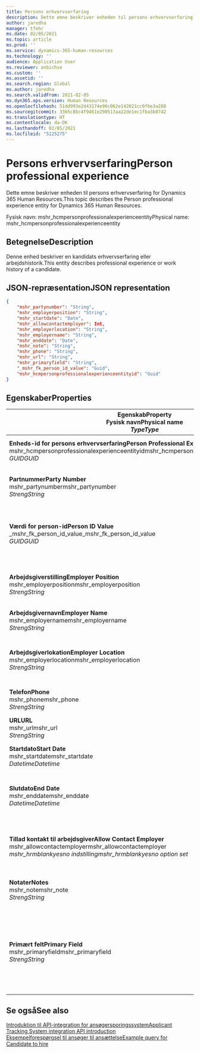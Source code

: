 ```yaml
---
title: Persons erhvervserfaring
description: Dette emne beskriver enheden til persons erhvervserfaring for Dynamics 365 Human Resources.
author: jaredha
manager: tfehr
ms.date: 02/05/2021
ms.topic: article
ms.prod: ''
ms.service: dynamics-365-human-resources
ms.technology: ''
audience: Application User
ms.reviewer: anbichse
ms.custom: ''
ms.assetid: ''
ms.search.region: Global
ms.author: jaredha
ms.search.validFrom: 2021-02-05
ms.dyn365.ops.version: Human Resources
ms.openlocfilehash: 51dd993e2d43174e96c062e142021cc0f6e3a288
ms.sourcegitcommit: 33b5c8bc4f9461e290513aa22de1ec1fba3b0742
ms.translationtype: HT
ms.contentlocale: da-DK
ms.lasthandoff: 02/05/2021
ms.locfileid: "5125275"
---
```

# <a name="person-professional-experience"></a><span data-ttu-id="ecc5e-103">Persons erhvervserfaring</span><span class="sxs-lookup"><span data-stu-id="ecc5e-103">Person professional experience</span></span>

<span data-ttu-id="ecc5e-104">Dette emne beskriver enheden til persons erhvervserfaring for Dynamics 365 Human Resources.</span><span class="sxs-lookup"><span data-stu-id="ecc5e-104">This topic describes the Person professional experience entity for Dynamics 365 Human Resources.</span></span>

<span data-ttu-id="ecc5e-105">Fysisk navn: mshr_hcmpersonprofessionalexperienceentity</span><span class="sxs-lookup"><span data-stu-id="ecc5e-105">Physical name: mshr_hcmpersonprofessionalexperienceentity</span></span>

## <a name="description"></a><span data-ttu-id="ecc5e-106">Betegnelse</span><span class="sxs-lookup"><span data-stu-id="ecc5e-106">Description</span></span>

<span data-ttu-id="ecc5e-107">Denne enhed beskriver en kandidats erhvervserfaring eller arbejdshistorik.</span><span class="sxs-lookup"><span data-stu-id="ecc5e-107">This entity describes professional experience or work history of a candidate.</span></span>

## <a name="json-representation"></a><span data-ttu-id="ecc5e-108">JSON-repræsentation</span><span class="sxs-lookup"><span data-stu-id="ecc5e-108">JSON representation</span></span>

```json
{
    "mshr_partynumber": "String",
    "mshr_employerposition": "String",
    "mshr_startdate": "Date",
    "mshr_allowcontactemployer": Int,
    "mshr_employerlocation": "String",
    "mshr_employername": "String",
    "mshr_enddate": "Date",
    "mshr_note": "String",
    "mshr_phone": "String",
    "mshr_url": "String",
    "mshr_primaryfield": "String",
    "_mshr_fk_person_id_value": "Guid",
    "mshr_hcmpersonprofessionalexperienceentityid": "Guid"
}
```

## <a name="properties"></a><span data-ttu-id="ecc5e-109">Egenskaber</span><span class="sxs-lookup"><span data-stu-id="ecc5e-109">Properties</span></span>

| <span data-ttu-id="ecc5e-110">Egenskab</span><span class="sxs-lookup"><span data-stu-id="ecc5e-110">Property</span></span><br><span data-ttu-id="ecc5e-111">**Fysisk navn**</span><span class="sxs-lookup"><span data-stu-id="ecc5e-111">**Physical name**</span></span><br><span data-ttu-id="ecc5e-112">**_Type_**</span><span class="sxs-lookup"><span data-stu-id="ecc5e-112">**_Type_**</span></span> | <span data-ttu-id="ecc5e-113">Anvendelse</span><span class="sxs-lookup"><span data-stu-id="ecc5e-113">Use</span></span> | <span data-ttu-id="ecc5e-114">Betegnelse</span><span class="sxs-lookup"><span data-stu-id="ecc5e-114">Description</span></span> |
| --- | --- | --- |
| <span data-ttu-id="ecc5e-115">**Enheds-id for persons erhvervserfaring**</span><span class="sxs-lookup"><span data-stu-id="ecc5e-115">**Person Professional Experience Entity ID**</span></span><br><span data-ttu-id="ecc5e-116">mshr_hcmpersonprofessionalexperienceentityid</span><span class="sxs-lookup"><span data-stu-id="ecc5e-116">mshr_hcmpersonprofessionalexperienceentityid</span></span><br><span data-ttu-id="ecc5e-117">*GUID*</span><span class="sxs-lookup"><span data-stu-id="ecc5e-117">*GUID*</span></span> | <span data-ttu-id="ecc5e-118">Skrivebeskyttet</span><span class="sxs-lookup"><span data-stu-id="ecc5e-118">Read-only</span></span><br><span data-ttu-id="ecc5e-119">Påkrævet</span><span class="sxs-lookup"><span data-stu-id="ecc5e-119">Required</span></span> | <span data-ttu-id="ecc5e-120">Systemgenereret entydigt id til enhedsposten.</span><span class="sxs-lookup"><span data-stu-id="ecc5e-120">System-generated unique identifier for the entity record.</span></span> |
| <span data-ttu-id="ecc5e-121">**Partnummer**</span><span class="sxs-lookup"><span data-stu-id="ecc5e-121">**Party Number**</span></span><br><span data-ttu-id="ecc5e-122">mshr_partynumber</span><span class="sxs-lookup"><span data-stu-id="ecc5e-122">mshr_partynumber</span></span><br><span data-ttu-id="ecc5e-123">*Streng*</span><span class="sxs-lookup"><span data-stu-id="ecc5e-123">*String*</span></span> | <span data-ttu-id="ecc5e-124">Læse/skrive</span><span class="sxs-lookup"><span data-stu-id="ecc5e-124">Read/write</span></span><br><span data-ttu-id="ecc5e-125">Påkrævet</span><span class="sxs-lookup"><span data-stu-id="ecc5e-125">Required</span></span> | <span data-ttu-id="ecc5e-126">Entydig identifikation af kandidatens personpost.</span><span class="sxs-lookup"><span data-stu-id="ecc5e-126">Unique identifier of the person record for the candidate.</span></span> |
| <span data-ttu-id="ecc5e-127">**Værdi for person-id**</span><span class="sxs-lookup"><span data-stu-id="ecc5e-127">**Person ID Value**</span></span><br><span data-ttu-id="ecc5e-128">_mshr_fk_person_id_value</span><span class="sxs-lookup"><span data-stu-id="ecc5e-128">_mshr_fk_person_id_value</span></span><br><span data-ttu-id="ecc5e-129">*GUID*</span><span class="sxs-lookup"><span data-stu-id="ecc5e-129">*GUID*</span></span> | <span data-ttu-id="ecc5e-130">Skrivebeskyttet</span><span class="sxs-lookup"><span data-stu-id="ecc5e-130">Read-only</span></span><br><span data-ttu-id="ecc5e-131">Påkrævet</span><span class="sxs-lookup"><span data-stu-id="ecc5e-131">Required</span></span><br><span data-ttu-id="ecc5e-132">Fremmed nøgle: mshr_dirpersonentityid of mshr_dirpersonentity</span><span class="sxs-lookup"><span data-stu-id="ecc5e-132">Foreign key: mshr_dirpersonentityid of mshr_dirpersonentity</span></span> | <span data-ttu-id="ecc5e-133">Systemgenereret entydigt id til persons enhedspost.</span><span class="sxs-lookup"><span data-stu-id="ecc5e-133">System-generated unique identifier of the person entity record.</span></span> |
| <span data-ttu-id="ecc5e-134">**Arbejdsgiverstilling**</span><span class="sxs-lookup"><span data-stu-id="ecc5e-134">**Employer Position**</span></span><br><span data-ttu-id="ecc5e-135">mshr_employerposition</span><span class="sxs-lookup"><span data-stu-id="ecc5e-135">mshr_employerposition</span></span><br><span data-ttu-id="ecc5e-136">*Streng*</span><span class="sxs-lookup"><span data-stu-id="ecc5e-136">*String*</span></span> | <span data-ttu-id="ecc5e-137">Læse/skrive</span><span class="sxs-lookup"><span data-stu-id="ecc5e-137">Read/write</span></span><br><span data-ttu-id="ecc5e-138">Påkrævet</span><span class="sxs-lookup"><span data-stu-id="ecc5e-138">Required</span></span> | <span data-ttu-id="ecc5e-139">Kandidatens stillingsbetegnelse, når ansøgeren er under ansættelse.</span><span class="sxs-lookup"><span data-stu-id="ecc5e-139">The position title held by the candidate while under employment.</span></span> |
| <span data-ttu-id="ecc5e-140">**Arbejdsgivernavn**</span><span class="sxs-lookup"><span data-stu-id="ecc5e-140">**Employer Name**</span></span><br><span data-ttu-id="ecc5e-141">mshr_employername</span><span class="sxs-lookup"><span data-stu-id="ecc5e-141">mshr_employername</span></span><br><span data-ttu-id="ecc5e-142">*Streng*</span><span class="sxs-lookup"><span data-stu-id="ecc5e-142">*String*</span></span> | <span data-ttu-id="ecc5e-143">Læse/skrive</span><span class="sxs-lookup"><span data-stu-id="ecc5e-143">Read/write</span></span><br><span data-ttu-id="ecc5e-144">Påkrævet</span><span class="sxs-lookup"><span data-stu-id="ecc5e-144">Required</span></span> | <span data-ttu-id="ecc5e-145">Arbejdsgiverens navn.</span><span class="sxs-lookup"><span data-stu-id="ecc5e-145">The name of the employer.</span></span> |
| <span data-ttu-id="ecc5e-146">**Arbejdsgiverlokation**</span><span class="sxs-lookup"><span data-stu-id="ecc5e-146">**Employer Location**</span></span><br><span data-ttu-id="ecc5e-147">mshr_employerlocation</span><span class="sxs-lookup"><span data-stu-id="ecc5e-147">mshr_employerlocation</span></span><br><span data-ttu-id="ecc5e-148">*Streng*</span><span class="sxs-lookup"><span data-stu-id="ecc5e-148">*String*</span></span> | <span data-ttu-id="ecc5e-149">Læse/skrive</span><span class="sxs-lookup"><span data-stu-id="ecc5e-149">Read/write</span></span><br><span data-ttu-id="ecc5e-150">Valgfri</span><span class="sxs-lookup"><span data-stu-id="ecc5e-150">Optional</span></span> | <span data-ttu-id="ecc5e-151">Arbejdsgiverens placering.</span><span class="sxs-lookup"><span data-stu-id="ecc5e-151">The employer’s location.</span></span> <span data-ttu-id="ecc5e-152">Maks. længde: 60.</span><span class="sxs-lookup"><span data-stu-id="ecc5e-152">Max length: 60.</span></span> <span data-ttu-id="ecc5e-153">Der defineres eller kræves ikke et bestemt format.</span><span class="sxs-lookup"><span data-stu-id="ecc5e-153">No specific format defined or required.</span></span> |
| <span data-ttu-id="ecc5e-154">**Telefon**</span><span class="sxs-lookup"><span data-stu-id="ecc5e-154">**Phone**</span></span><br><span data-ttu-id="ecc5e-155">mshr_phone</span><span class="sxs-lookup"><span data-stu-id="ecc5e-155">mshr_phone</span></span><br><span data-ttu-id="ecc5e-156">*Streng*</span><span class="sxs-lookup"><span data-stu-id="ecc5e-156">*String*</span></span> | <span data-ttu-id="ecc5e-157">Læse/skrive</span><span class="sxs-lookup"><span data-stu-id="ecc5e-157">Read/write</span></span><br><span data-ttu-id="ecc5e-158">Valgfri</span><span class="sxs-lookup"><span data-stu-id="ecc5e-158">Optional</span></span> | <span data-ttu-id="ecc5e-159">Arbejdsgivers telefonnummer.</span><span class="sxs-lookup"><span data-stu-id="ecc5e-159">The employer’s phone number.</span></span> |
| <span data-ttu-id="ecc5e-160">**URL**</span><span class="sxs-lookup"><span data-stu-id="ecc5e-160">**URL**</span></span><br><span data-ttu-id="ecc5e-161">mshr_url</span><span class="sxs-lookup"><span data-stu-id="ecc5e-161">mshr_url</span></span><br><span data-ttu-id="ecc5e-162">*Streng*</span><span class="sxs-lookup"><span data-stu-id="ecc5e-162">*String*</span></span> | <span data-ttu-id="ecc5e-163">Læse/skrive</span><span class="sxs-lookup"><span data-stu-id="ecc5e-163">Read/write</span></span><br><span data-ttu-id="ecc5e-164">Valgfri</span><span class="sxs-lookup"><span data-stu-id="ecc5e-164">Optional</span></span> | <span data-ttu-id="ecc5e-165">URL-adressen på arbejdsgiverens websted.</span><span class="sxs-lookup"><span data-stu-id="ecc5e-165">The URL of the employer’s website.</span></span> |
| <span data-ttu-id="ecc5e-166">**Startdato**</span><span class="sxs-lookup"><span data-stu-id="ecc5e-166">**Start Date**</span></span><br><span data-ttu-id="ecc5e-167">mshr_startdate</span><span class="sxs-lookup"><span data-stu-id="ecc5e-167">mshr_startdate</span></span><br><span data-ttu-id="ecc5e-168">*Datetime*</span><span class="sxs-lookup"><span data-stu-id="ecc5e-168">*Datetime*</span></span> | <span data-ttu-id="ecc5e-169">Læse/skrive</span><span class="sxs-lookup"><span data-stu-id="ecc5e-169">Read/write</span></span><br><span data-ttu-id="ecc5e-170">Påkrævet</span><span class="sxs-lookup"><span data-stu-id="ecc5e-170">Required</span></span> | <span data-ttu-id="ecc5e-171">Startdatoen for kandidatens ansættelse.</span><span class="sxs-lookup"><span data-stu-id="ecc5e-171">The start date of the candidate’s employment.</span></span> |
| <span data-ttu-id="ecc5e-172">**Slutdato**</span><span class="sxs-lookup"><span data-stu-id="ecc5e-172">**End Date**</span></span><br><span data-ttu-id="ecc5e-173">mshr_enddate</span><span class="sxs-lookup"><span data-stu-id="ecc5e-173">mshr_enddate</span></span><br><span data-ttu-id="ecc5e-174">*Datetime*</span><span class="sxs-lookup"><span data-stu-id="ecc5e-174">*Datetime*</span></span> | <span data-ttu-id="ecc5e-175">Læse/skrive</span><span class="sxs-lookup"><span data-stu-id="ecc5e-175">Read/write</span></span><br><span data-ttu-id="ecc5e-176">Valgfri</span><span class="sxs-lookup"><span data-stu-id="ecc5e-176">Optional</span></span> | <span data-ttu-id="ecc5e-177">Slutdatoen for kandidatens ansættelse, eller null, hvis kandidaten stadig er ansat her.</span><span class="sxs-lookup"><span data-stu-id="ecc5e-177">The end date of the candidate’s employment, or null if the candidate is still employed here.</span></span> |
| <span data-ttu-id="ecc5e-178">**Tillad kontakt til arbejdsgiver**</span><span class="sxs-lookup"><span data-stu-id="ecc5e-178">**Allow Contact Employer**</span></span><br><span data-ttu-id="ecc5e-179">mshr_allowcontactemployer</span><span class="sxs-lookup"><span data-stu-id="ecc5e-179">mshr_allowcontactemployer</span></span><br><span data-ttu-id="ecc5e-180">*mshr_hrmblankyesno indstilling*</span><span class="sxs-lookup"><span data-stu-id="ecc5e-180">*mshr_hrmblankyesno option set*</span></span> | <span data-ttu-id="ecc5e-181">Læse/skrive</span><span class="sxs-lookup"><span data-stu-id="ecc5e-181">Read/write</span></span><br><span data-ttu-id="ecc5e-182">Valgfri</span><span class="sxs-lookup"><span data-stu-id="ecc5e-182">Optional</span></span> | <span data-ttu-id="ecc5e-183">Angiver, om kandidaten tillader kontakt til den tidligere arbejdsgiver.</span><span class="sxs-lookup"><span data-stu-id="ecc5e-183">Signifies whether the candidate allows contacting the previous employer.</span></span> |
| <span data-ttu-id="ecc5e-184">**Notater**</span><span class="sxs-lookup"><span data-stu-id="ecc5e-184">**Notes**</span></span><br><span data-ttu-id="ecc5e-185">mshr_note</span><span class="sxs-lookup"><span data-stu-id="ecc5e-185">mshr_note</span></span><br><span data-ttu-id="ecc5e-186">*Streng*</span><span class="sxs-lookup"><span data-stu-id="ecc5e-186">*String*</span></span> | <span data-ttu-id="ecc5e-187">Læse/skrive</span><span class="sxs-lookup"><span data-stu-id="ecc5e-187">Read/write</span></span><br><span data-ttu-id="ecc5e-188">Valgfri</span><span class="sxs-lookup"><span data-stu-id="ecc5e-188">Optional</span></span> | <span data-ttu-id="ecc5e-189">Noter til brug af rekrutteringsmedarbejderen eller ansættelseschefen.</span><span class="sxs-lookup"><span data-stu-id="ecc5e-189">Notes for use by the recruiter or hiring manager.</span></span> |
| <span data-ttu-id="ecc5e-190">**Primært felt**</span><span class="sxs-lookup"><span data-stu-id="ecc5e-190">**Primary Field**</span></span><br><span data-ttu-id="ecc5e-191">mshr_primaryfield</span><span class="sxs-lookup"><span data-stu-id="ecc5e-191">mshr_primaryfield</span></span><br><span data-ttu-id="ecc5e-192">*Streng*</span><span class="sxs-lookup"><span data-stu-id="ecc5e-192">*String*</span></span> | <span data-ttu-id="ecc5e-193">Skrivebeskyttet</span><span class="sxs-lookup"><span data-stu-id="ecc5e-193">Read-only</span></span><br><span data-ttu-id="ecc5e-194">Påkrævet</span><span class="sxs-lookup"><span data-stu-id="ecc5e-194">Required</span></span> | <span data-ttu-id="ecc5e-195">Felt, der bruges som primært id for enhedsposten.</span><span class="sxs-lookup"><span data-stu-id="ecc5e-195">Field used as a primary identifier of the entity record.</span></span> <span data-ttu-id="ecc5e-196">Kombinationen af partnummer, startdato, arbejdsgiverstilling og arbejdsgivernavn.</span><span class="sxs-lookup"><span data-stu-id="ecc5e-196">Combination of party number, start date, employer position, and employer name.</span></span> |

## <a name="see-also"></a><span data-ttu-id="ecc5e-197">Se også</span><span class="sxs-lookup"><span data-stu-id="ecc5e-197">See also</span></span>

[<span data-ttu-id="ecc5e-198">Introduktion til API-integration for ansøgersporingssystem</span><span class="sxs-lookup"><span data-stu-id="ecc5e-198">Applicant Tracking System integration API introduction</span></span>](hr-admin-integration-ats-api-introduction.md)<br>
[<span data-ttu-id="ecc5e-199">Eksempelforespørgsel til ansøger til ansættelse</span><span class="sxs-lookup"><span data-stu-id="ecc5e-199">Example query for Candidate to hire</span></span>](hr-admin-integration-ats-api-candidate-to-hire-example-query.md)

